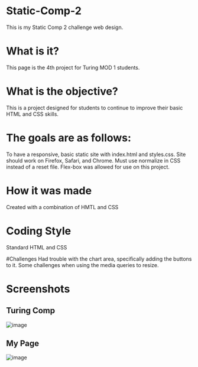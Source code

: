 # Static-Comp-2
This is my Static Comp 2 challenge web design.

# What is it?
This page is the 4th project for Turing MOD 1 students.

# What is the objective?
This is a project designed for students to continue to improve their basic HTML and CSS skills.

# The goals are as follows: 
To have a responsive, basic static site with index.html and styles.css. Site should work on Firefox, Safari, and Chrome. Must use normalize in CSS instead of a reset file. Flex-box was allowed for use on this project.

# How it was made
Created with a combination of HMTL and CSS

# Coding Style
Standard HTML and CSS

#Challenges
Had trouble with the chart area, specifically adding the buttons to it. Some challenges when using the media queries to resize.

# Screenshots

## Turing Comp

![image](https://user-images.githubusercontent.com/43790434/53053958-1d9f6180-3460-11e9-95e1-8f97f22bef06.png)


## My Page

![image](https://user-images.githubusercontent.com/43790434/53053985-3576e580-3460-11e9-87ef-ece54c82a7a4.png)
